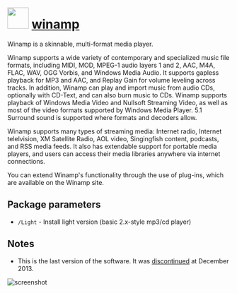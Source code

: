 # <img src="https://cdn.rawgit.com/chocolatey/chocolatey-coreteampackages/fd66d6390d7a1521a22aa1235dabff5eff38147b/icons/winamp.png" width="48" height="48"/> [winamp](https://chocolatey.org/packages/winamp)

Winamp is a skinnable, multi-format media player.

Winamp supports a wide variety of contemporary and specialized music file formats, including MIDI, MOD, MPEG-1 audio layers 1 and 2, AAC, M4A, FLAC, WAV, OGG Vorbis, and Windows Media Audio. It supports gapless playback for MP3 and AAC, and Replay Gain for volume leveling across tracks. In addition, Winamp can play and import music from audio CDs, optionally with CD-Text, and can also burn music to CDs. Winamp supports playback of Windows Media Video and Nullsoft Streaming Video, as well as most of the video formats supported by Windows Media Player. 5.1 Surround sound is supported where formats and decoders allow.

Winamp supports many types of streaming media: Internet radio, Internet telelvision, XM Satellite Radio, AOL video, Singingfish content, podcasts, and RSS media feeds. It also has extendable support for portable media players, and users can access their media libraries anywhere via internet connections.

You can extend Winamp's functionality through the use of plug-ins, which are available on the Winamp site.

## Package parameters

- `/Light` - Install light version (basic 2.x-style mp3/cd player)

## Notes

- This is the last version of the software. It was [discontinued](http://news.softpedia.com/news/Winamp-to-Be-Discontinued-on-December-20-2013-402176.shtml) at December 2013.


![screenshot](https://rawgit.com/chocolatey/chocolatey-coreteampackages/master/manual/winamp/screenshot.png)
